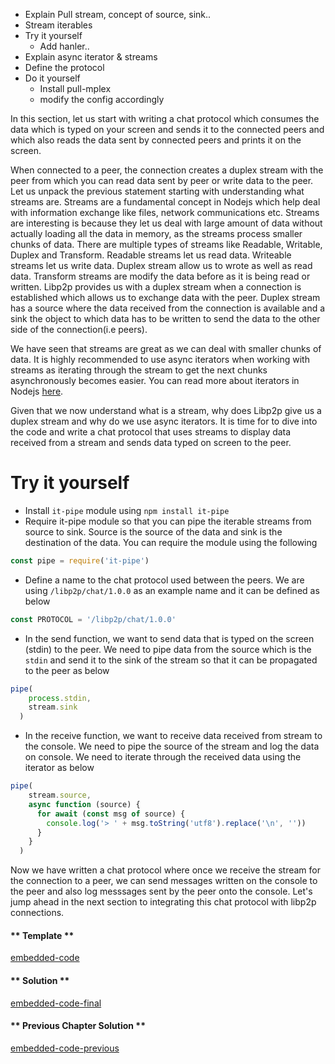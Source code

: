 * Explain Pull stream, concept of source, sink.. 
* Stream iterables
* Try it yourself
    - Add hanler.. 
* Explain async iterator & streams
* Define the protocol
* Do it yourself
    - Install pull-mplex
    - modify the config accordingly

In this section, let us start with writing a chat protocol which consumes  the data which  is  typed on your screen and sends  it to the connected peers and which also reads the data sent by connected peers and prints it on the screen.

When connected to a peer, the connection creates a duplex stream with the peer from which you can read data sent by  peer or write data to the peer. Let us unpack the previous statement starting with understanding what streams are. Streams are a fundamental concept in Nodejs which help deal with information exchange like files, network communications etc. Streams are interesting is because they let us deal with large amount of data without actually loading all the data in memory, as the streams process smaller chunks of data. There are multiple types of streams like Readable, Writable, Duplex and Transform. Readable streams let us read data. Writeable streams let us write data. Duplex stream allow us to wrote as well as read data. Transform streams are modify the data before as it is being read or  written. Libp2p provides us  with a duplex stream when a connection is established which allows us to exchange data with the peer. Duplex stream has a source where the data received from the connection is available and a sink the object to which data has to be written to send the data to the other side of the connection(i.e peers).

We have seen that streams are great as we can deal with smaller chunks of data. It is highly recommended to use async iterators when working with streams as iterating through the stream to get the next chunks asynchronously becomes easier. You can read more about iterators in Nodejs [here](https://javascript.info/async-iterators-generators).

Given that we now understand what is a stream, why does Libp2p give us a duplex stream and why do we use async iterators. It is time for to dive into the code and write a chat protocol that uses streams to display data received from a stream and sends data typed on screen to the peer.

# Try it yourself

* Install `it-pipe` module using `npm install it-pipe`
* Require it-pipe module so that you can pipe the iterable streams from source to sink. Source is the source of the data and sink is the destination of the data. You can require the  module using the following
```js
const pipe = require('it-pipe')
```
* Define a name to the chat protocol used between the peers. We are using `/libp2p/chat/1.0.0` as an example name and it can be defined as below
```js
const PROTOCOL = '/libp2p/chat/1.0.0'
```
* In the send function, we want to send data that is typed on the screen (stdin) to the peer. We need to pipe data from the source which is the `stdin` and send it to the sink of the stream so that it can be propagated to the peer as below
```js
pipe(
    process.stdin,
    stream.sink
  )
```
* In the receive function, we want to receive data received from stream to the console. We need to pipe the source of the stream and log the data on console. We need to iterate through the received data using the iterator as below
```js
pipe(
    stream.source,
    async function (source) {
      for await (const msg of source) {
        console.log('> ' + msg.toString('utf8').replace('\n', ''))
      }
    }
  )
```

Now we have written a chat protocol where once we receive the stream for the connection to a peer, we can send messages written on the console to the peer and also log messsages sent by the peer onto the console. Let's jump ahead in the next section to integrating this chat protocol with libp2p connections.

<!-- tabs:start -->

#### ** Template **

[embedded-code](../assets/5/5.0-template-code.js ':include :type=code embed-template')

#### ** Solution **

[embedded-code-final](../assets/5/5.0-finished-code.js ':include :type=code embed-final')

#### ** Previous Chapter Solution **

[embedded-code-previous](../assets/1/1.0-finished-code.js ':include :type=code embed-previous')

<!-- tabs:end -->